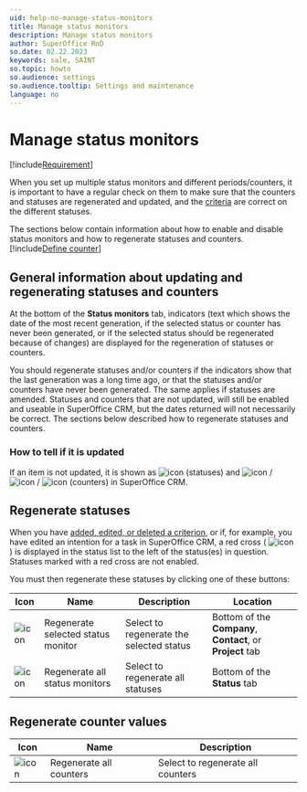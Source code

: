 ```yaml
---
uid: help-no-manage-status-monitors
title: Manage status monitors
description: Manage status monitors
author: SuperOffice RnD
so.date: 02.22.2023
keywords: sale, SAINT
so.topic: howto
so.audience: settings
so.audience.tooltip: Settings and maintenance
language: no
---
```


# Manage status monitors

[!include[Requirement](../includes/note-saint-req.md)]

When you set up multiple status monitors and different periods/counters, it is important to have a regular check on them to make sure that the counters and statuses are regenerated and updated, and the [criteria][1] are correct on the different statuses.

The sections below contain information about how to enable and disable status monitors and how to regenerate statuses and counters. [!include[Define counter](../../../learn/includes/def-counter.md)]

## General information about updating and regenerating statuses and counters

At the bottom of the **Status monitors** tab, indicators (text which shows the date of the most recent generation, if the selected status or counter has never been generated, or if the selected status should be regenerated because of changes) are displayed for the regeneration of statuses or counters.

You should regenerate statuses and/or counters if the indicators show that the last generation was a long time ago, or that the statuses and/or counters have never been generated. The same applies if statuses are amended. Statuses and counters that are not updated, will still be enabled and useable in SuperOffice CRM, but the dates returned will not necessarily be correct. The sections below described how to regenerate statuses and counters.

### How to tell if it is updated

If an item is not updated, it is shown as ![icon][img1] (statuses) and ![icon][img3] / ![icon][img4] / ![icon][img5] (counters) in SuperOffice CRM.

## Regenerate statuses

When you have [added, edited, or deleted a criterion][2], or if, for example, you have edited an intention for a task in SuperOffice CRM, a red cross ( ![icon][img6] ) is displayed in the status list to the left of the status(es) in question. Statuses marked with a red cross are not enabled.

You must then regenerate these statuses by clicking one of these buttons:

| Icon | Name | Description | Location
|---|---|---|---|
| ![icon][img2] | Regenerate selected status monitor | Select to regenerate the selected status | Bottom of the **Company**, **Contact**, or **Project** tab |
| ![icon][img2] | Regenerate all status monitors | Select to regenerate all statuses | Bottom of the **Status** tab |

## Regenerate counter values

| Icon | Name | Description |
|---|---|---|
| ![icon][img2] | Regenerate all counters | Select to regenerate all counters |

<!-- Referenced links -->
[1]: ../../../../search-options/learn/search-criteria.md
[2]: select-status-criteria.md

<!-- Referenced images -->
[img1]: ../../../../../media/icons/admin/status-inactive.bmp
[img2]: ../../../../../media/icons/arrow-right.png
[img3]: ../../../../../media/icons/admin/saint-counter-company-dis.bmp
[img4]: ../../../../../media/icons/admin/saint-counter-project-dis.bmp
[img5]: ../../../../../media/icons/admin/saint-counter-sale-disabled.bmp
[img6]: ../../../../../media/icons/admin/red-x.bmp

